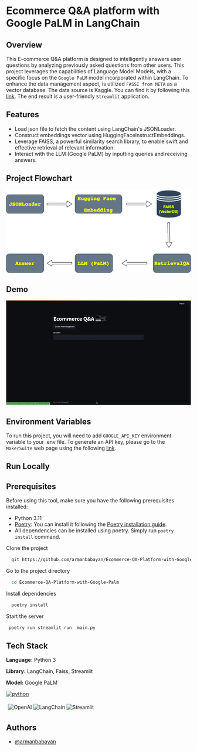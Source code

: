 
# Ecommerce Q&A platform with Google PaLM in LangChain

## Overview

This E-commerce Q&A platform is designed to intelligently answers user questions by analyzing previously asked questions from other users. This project leverages the capabilities of Language Model Models, with a specific focus on the `Google PaLM` model incorporated within LangChain. To enhance the data management aspect, is utilized `FASSI from META` as a vector database. The data source is Kaggle. You can find it by following this [link](https://www.kaggle.com/datasets/saadmakhdoom/ecommerce-faq-chatbot-dataset).
The end result is a user-friendly `Streamlit` application.

## Features

- Load json file to fetch the content using LangChain's JSONLoader.
- Construct embeddings vector using HuggingFaceInstructEmbeddings. 
- Leverage FAISS, a powerful similarity search library, to enable swift and effective retrieval of relevant information.
- Interact with the LLM (Google PaLM) by inputting queries and receiving answers.

## Project Flowchart

![Flowchart](demo/Project_Flowchart.png)

## Demo
![](demo/demo.gif)

## Environment Variables

To run this project, you will need to add `GOOGLE_API_KEY` environment variable to your .env file. To generate an API key, please go to the `MakerSuite` web page using the following [link](https://makersuite.google.com/).

## Run Locally

## Prerequisites

Before using this tool, make sure you have the following prerequisites installed:

- Python 3.11
- [Poetry](https://python-poetry.org/): You can install it following the [Poetry installation guide](https://python-poetry.org/docs/#installation).
- All dependencies can be installed using poetry. Simply run `poetry install` command.

Clone the project

```bash
  git https://github.com/armanbabayan/Ecommerce-QA-Platform-with-Google-Palm.git
```

Go to the project directory

```bash
  cd Ecommerce-QA-Platform-with-Google-Palm
```

Install dependencies

```bash
  poetry install
```

Start the server

```bash
 poetry run streamlit run  main.py
```


## Tech Stack
**Language:**  Python 3

**Library:** LangChain, Faiss, Streamlit

**Model:** Google PaLM

[![python](https://camo.githubusercontent.com/3cdf9577401a2c7dceac655bbd37fb2f3ee273a457bf1f2169c602fb80ca56f8/68747470733a2f2f666f7274686562616467652e636f6d2f696d616765732f6261646765732f6d6164652d776974682d707974686f6e2e737667)](https://www.python.org/)  

<div style="flex: 50%; padding: 5px;">
    <img src="https://seeklogo.com/images/G/google-palm-logo-D04D962B7F-seeklogo.com.png" alt="OpenAI" style="width:10%;">
    <img src="https://avatars.githubusercontent.com/u/126733545?s=48&v=4" alt="LangChain" style="width:10%;">
    <img src="https://avatars.githubusercontent.com/u/45109972?s=200&v=4" alt="Streamlit" style="width:10%;">
  </div>


## Authors

- [@armanbabayan](https://github.com/armanbabayan)

